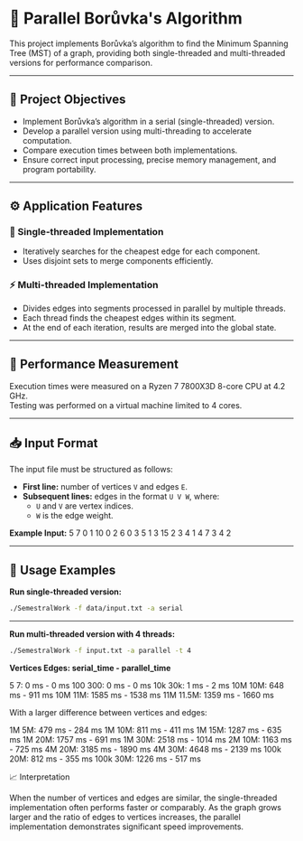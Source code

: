 # 🌲 Parallel Borůvka's Algorithm

This project implements Borůvka’s algorithm to find the Minimum Spanning Tree (MST) of a graph, providing both single-threaded and multi-threaded versions for performance comparison.

---

## 🎯 Project Objectives

- Implement Borůvka’s algorithm in a serial (single-threaded) version.
- Develop a parallel version using multi-threading to accelerate computation.
- Compare execution times between both implementations.
- Ensure correct input processing, precise memory management, and program portability.

---

## ⚙️ Application Features

### 🧵 Single-threaded Implementation

- Iteratively searches for the cheapest edge for each component.
- Uses disjoint sets to merge components efficiently.

### ⚡ Multi-threaded Implementation

- Divides edges into segments processed in parallel by multiple threads.
- Each thread finds the cheapest edges within its segment.
- At the end of each iteration, results are merged into the global state.

---

## 🧪 Performance Measurement

Execution times were measured on a Ryzen 7 7800X3D 8-core CPU at 4.2 GHz.  
Testing was performed on a virtual machine limited to 4 cores.

---

## 📥 Input Format

The input file must be structured as follows:

- **First line:** number of vertices `V` and edges `E`.
- **Subsequent lines:** edges in the format `U V W`, where:
  - `U` and `V` are vertex indices.
  - `W` is the edge weight.

**Example Input:**
5 7
0 1 10
0 2 6
0 3 5
1 3 15
2 3 4
1 4 7
3 4 2


---

## 🚀 Usage Examples

**Run single-threaded version:**
```bash
./SemestralWork -f data/input.txt -a serial
```

---

**Run multi-threaded version with 4 threads:**
```bash
./SemestralWork -f input.txt -a parallel -t 4
```

**Vertices Edges: serial_time - parallel_time**

5 7: 0 ms - 0 ms
100 300: 0 ms - 0 ms
10k 30k: 1 ms - 2 ms
10M 10M: 648 ms - 911 ms
10M 11M: 1585 ms - 1538 ms
11M 11.5M: 1359 ms - 1660 ms

With a larger difference between vertices and edges:

1M 5M: 479 ms - 284 ms
1M 10M: 811 ms - 411 ms
1M 15M: 1287 ms - 635 ms
1M 20M: 1757 ms - 691 ms
1M 30M: 2518 ms - 1014 ms
2M 10M: 1163 ms - 725 ms
4M 20M: 3185 ms - 1890 ms
4M 30M: 4648 ms - 2139 ms
100k 20M: 812 ms - 355 ms
100k 30M: 1226 ms - 517 ms

📈 Interpretation

When the number of vertices and edges are similar, the single-threaded implementation often performs faster or comparably.
As the graph grows larger and the ratio of edges to vertices increases, the parallel implementation demonstrates significant speed improvements.
